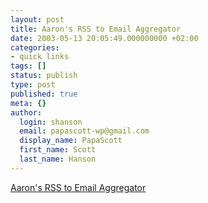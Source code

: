 ```yaml
---
layout: post
title: Aaron's RSS to Email Aggregator
date: 2003-05-13 20:05:49.000000000 +02:00
categories:
- quick links
tags: []
status: publish
type: post
published: true
meta: {}
author:
  login: shanson
  email: papascott-wp@gmail.com
  display_name: PapaScott
  first_name: Scott
  last_name: Hanson
---
```

<p><a title="I'm soaking in it right now" href="http://www.w3.org/2002/09/rss2email/">Aaron's RSS to Email Aggregator</a></p>
